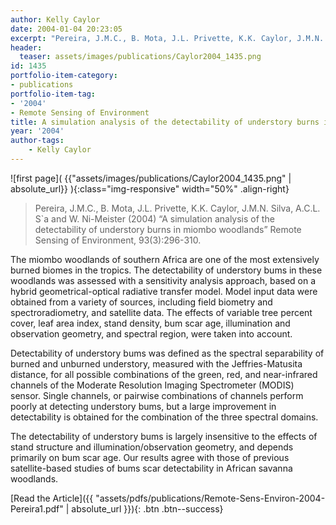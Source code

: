 ```yaml
---
author: Kelly Caylor
date: 2004-01-04 20:23:05
excerpt: "Pereira, J.M.C., B. Mota, J.L. Privette, K.K. Caylor, J.M.N. Silva, A.C.L. S`a and W. Ni-Meister (2004) \u201CA simulation analysis of the detectability of understory burns in miombo woodlands\u201D Remote Sensing of Environment, 93(3):296-310."
header:
  teaser: assets/images/publications/Caylor2004_1435.png
id: 1435
portfolio-item-category:
- publications
portfolio-item-tag:
- '2004'
- Remote Sensing of Environment
title: A simulation analysis of the detectability of understory burns in miombo woodlands
year: '2004'
author-tags:
    - Kelly Caylor
---
```


![first page]( {{"assets/images/publications/Caylor2004_1435.png" | absolute_url}} ){:class="img-responsive" width="50%" .align-right}

> Pereira, J.M.C., B. Mota, J.L. Privette, K.K. Caylor, J.M.N. Silva, A.C.L. S\`a and W. Ni-Meister (2004) “A simulation analysis of the detectability of understory burns in miombo woodlands” Remote Sensing of Environment, 93(3):296-310.


The miombo woodlands of southern Africa are one of the most extensively burned biomes in the tropics. The detectability of understory bums in these woodlands was assessed with a sensitivity analysis approach, based on a hybrid geometrical-optical radiative transfer model. Model input data were obtained from a variety of sources, including field biometry and spectroradiometry, and satellite data. The effects of variable tree percent cover, leaf area index, stand density, bum scar age, illumination and observation geometry, and spectral region, were taken into account. 

Detectability of understory bums was defined as the spectral separability of burned and unburned understory, measured with the Jeffries-Matusita distance, for all possible combinations of the green, red, and near-infrared channels of the Moderate Resolution Imaging Spectrometer (MODIS) sensor. Single channels, or pairwise combinations of channels perform poorly at detecting understory bums, but a large improvement in detectability is obtained for the combination of the three spectral domains. 

The detectability of understory bums is largely insensitive to the effects of stand structure and illumination/observation geometry, and depends primarily on bum scar age. Our results agree with those of previous satellite-based studies of bums scar detectability in African savanna woodlands.


[Read the Article]({{ "assets/pdfs/publications/Remote-Sens-Environ-2004-Pereira1.pdf" | absolute_url }}){: .btn .btn--success}